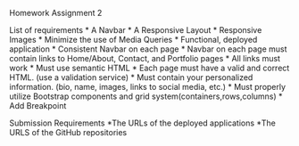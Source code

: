 Homework Assignment 2

List of requirements
    * A Navbar
    * A Responsive Layout
    * Responsive Images
    * Minimize the use of Media Queries
    * Functional, deployed application
    * Consistent Navbar on each page
    * Navbar on each page must contain links to Home/About, Contact, and Portfolio pages
    * All links must work
    * Must use semantic HTML
    * Each page must have a valid and correct HTML. (use a validation service)
    * Must contain your personalized information. (bio, name, images, links to social media, etc.)
    * Must properly utilize Bootstrap components and grid system(containers,rows,columns)
    * Add Breakpoint 

Submission Requirements
    *The URLs of the deployed applications
    *The URLS of the GitHub repositories